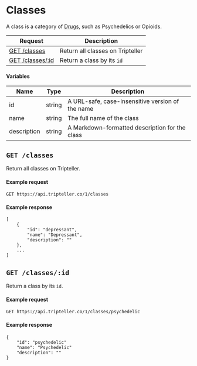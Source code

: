 # Classes
A class is a category of [Drugs](/Tripteller/API/blob/master/v1/drugs.md), such as Psychedelics or Opioids.

| Request | Description |
| --- | --- |
| [GET /classes](#get-classes) | Return all classes on Tripteller |
| [GET /classes/:id](#get-classesid) | Return a class by its `id` |

#### Variables
| Name | Type | Description |
| --- | --- | --- |
| id | string | A URL-safe, case-insensitive version of the name |
| name | string | The full name of the class |
| description | string | A Markdown-formatted description for the class |

## `GET /classes`
Return all classes on Tripteller.

#### Example request
    GET https://api.tripteller.co/1/classes

#### Example response
    [
        {
            "id": "depressant",
            "name": "Depressant",
            "description": ""
        },
        ...
    ]

## `GET /classes/:id`
Return a class by its `id`.

#### Example request
    GET https://api.tripteller.co/1/classes/psychedelic

#### Example response
    {
        "id": "psychedelic"
        "name": "Psychedelic"
        "description": ""
    }
